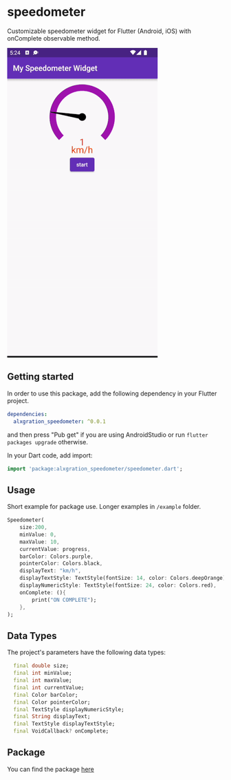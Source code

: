# speedometer

Customizable speedometer widget for Flutter (Android, iOS) with onComplete observable method.

![Image](https://github.com/AlxGration/FlutterWidget/blob/main/img/screen.gif)

## Getting started

In order to use this package, add the following dependency in your Flutter project.
```yaml
dependencies:
  alxgration_speedometer: ^0.0.1
```
and then press "Pub get" if you are using AndroidStudio or run `flutter packages upgrade` otherwise.

In your Dart code, add import:
```dart
import 'package:alxgration_speedometer/speedometer.dart';
```

## Usage

Short example for package use. Longer examples in `/example` folder. 

```dart
Speedometer(
    size:200,
    minValue: 0,
    maxValue: 10,
    currentValue: progress,
    barColor: Colors.purple,
    pointerColor: Colors.black,
    displayText: "km/h",
    displayTextStyle: TextStyle(fontSize: 14, color: Colors.deepOrange),
    displayNumericStyle: TextStyle(fontSize: 24, color: Colors.red),
    onComplete: (){
        print("ON COMPLETE");
    },
);
```
## Data Types

The project's parameters have the following data types:

```dart
  final double size;
  final int minValue;
  final int maxValue;
  final int currentValue;
  final Color barColor;
  final Color pointerColor;
  final TextStyle displayNumericStyle;
  final String displayText;
  final TextStyle displayTextStyle;
  final VoidCallback? onComplete;
```

## Package
You can find the package [here](https://pub.dev/packages/alxgration_speedometer)
